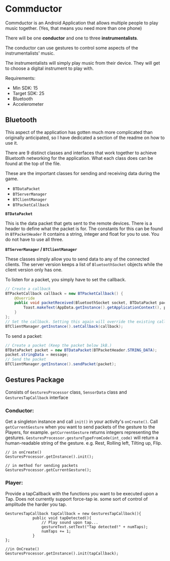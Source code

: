 # Commductor
Commductor is an Android Application that allows multiple people to play music together. (Yes, that means you need more than one phone)

There will be one **conductor** and one to three **instrumentalists**.

The conductor can use gestures to control some aspects of the instrumentalists' music.

The instrumentalists will simply play music from their device. They will get to choose a digital instrument to play with.

Requirements:
- Min SDK: 15
- Target SDK: 25
- Bluetooth
- Accelerometer


## Bluetooth

This aspect of the application has gotten much more complicated than originally anticipated, so I have dedicated a section of the readme on how to use it.

There are 9 distinct classes and interfaces that work together to achieve Bluetooth networking for the application. What each class does can be found at the top of the file.

These are the important classes for sending and receiving data during the game.
- `BTDataPacket`
- `BTServerManager`
- `BTClientManager`
- `BTPacketCallback`

**`BTDataPacket`**

This is the data packet that gets sent to the remote devices. There is a header to define what the packet is for. The constants for this can be found in `BTPacketHeader` It contains a string, integer and float for you to use. You do not have to use all three.

**`BTServerManager` / `BTClientManager`**

These classes simply allow you to send data to any of the connected clients. The server version keeps a list of `BluetoothSocket` objects while the client version only has one.

To listen for a packet, you simply have to set the callback.

```java
// Create a callback
BTPacketCallback callback = new BTPacketCallback() {
    @Override
    public void packetReceived(BluetoothSocket socket, BTDataPacket packet) {
        Toast.makeText(AppData.getInstance().getApplicationContext(), packet.stringData, Toast.LENGTH_SHORT).show();
    }
};
// Set the callback. Setting this again will override the existing callback.
BTClientManager.getInstance().setCallback(callback);
```

To send a packet:

```java
// Create a packet (Keep the packet below 1kB.)
BTDataPacket packet = new BTDataPacket(BTPacketHeader.STRING_DATA);
packet.stringData = message;
// Send the packet
BTClientManager.getInstance().sendPacket(packet);
```
## Gestures Package

Consists of `GesturesProcessor` class, `SensorData` class and `GesturesTapCallback` interface

### Conductor:

Get a singleton instance and call `init()` in your activity's `onCreate()`.
Call `getCurrentGesture` when you want to send packets of the gesture to the Players, for example.
`getCurrentGesture` returns integers representing the gestures. `GesturesProcessor.gestureTypeFromCode(int_code)` will return a human-readable string of the gesture. e.g. Rest, Rolling left, Tilting up, Flip. 

```
// in onCreate()
GesturesProcessor.getInstance().init();

// in method for sending packets
GesturesProcessor.getCurrentGesture();
```



### Player:

Provide a tapCallback with the functions you want to be executed upon a Tap. 
Does not currently support force-tap ie. some sort of control of amplitude the harder you tap. 

```
GesturesTapCallback tapCallback = new GesturesTapCallback(){
            public void tapDetected(){
                // Play sound upon tap...
                gestureText.setText("Tap detected!" + numTaps);
                numTaps += 1;
            }
};

//in OnCreate()
GesturesProcessor.getInstance().init(tapCallback);
```
